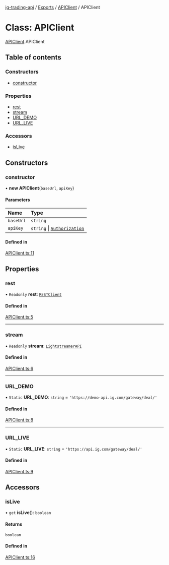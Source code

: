 [ig-trading-api](../README.md) / [Exports](../modules.md) / [APIClient](../modules/APIClient.md) / APIClient

# Class: APIClient

[APIClient](../modules/APIClient.md).APIClient

## Table of contents

### Constructors

- [constructor](APIClient.APIClient-1.md#constructor)

### Properties

- [rest](APIClient.APIClient-1.md#rest)
- [stream](APIClient.APIClient-1.md#stream)
- [URL_DEMO](APIClient.APIClient-1.md#url_demo)
- [URL_LIVE](APIClient.APIClient-1.md#url_live)

### Accessors

- [isLive](APIClient.APIClient-1.md#islive)

## Constructors

### constructor

• **new APIClient**(`baseUrl`, `apiKey`)

#### Parameters

| Name      | Type                                                                            |
| :-------- | :------------------------------------------------------------------------------ |
| `baseUrl` | `string`                                                                        |
| `apiKey`  | `string` \| [`Authorization`](../interfaces/client_RESTClient.Authorization.md) |

#### Defined in

[APIClient.ts:11](https://github.com/bennycode/ig-trading-api/blob/f7fd8d0/src/APIClient.ts#L11)

## Properties

### rest

• `Readonly` **rest**: [`RESTClient`](client_RESTClient.RESTClient.md)

#### Defined in

[APIClient.ts:5](https://github.com/bennycode/ig-trading-api/blob/f7fd8d0/src/APIClient.ts#L5)

---

### stream

• `Readonly` **stream**: [`LightstreamerAPI`](lightstreamer_LightstreamerAPI.LightstreamerAPI.md)

#### Defined in

[APIClient.ts:6](https://github.com/bennycode/ig-trading-api/blob/f7fd8d0/src/APIClient.ts#L6)

---

### URL_DEMO

▪ `Static` **URL_DEMO**: `string` = `'https://demo-api.ig.com/gateway/deal/'`

#### Defined in

[APIClient.ts:8](https://github.com/bennycode/ig-trading-api/blob/f7fd8d0/src/APIClient.ts#L8)

---

### URL_LIVE

▪ `Static` **URL_LIVE**: `string` = `'https://api.ig.com/gateway/deal/'`

#### Defined in

[APIClient.ts:9](https://github.com/bennycode/ig-trading-api/blob/f7fd8d0/src/APIClient.ts#L9)

## Accessors

### isLive

• `get` **isLive**(): `boolean`

#### Returns

`boolean`

#### Defined in

[APIClient.ts:16](https://github.com/bennycode/ig-trading-api/blob/f7fd8d0/src/APIClient.ts#L16)
